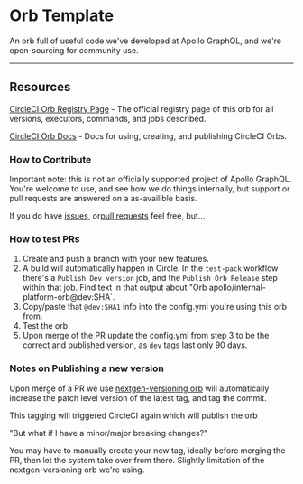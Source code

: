 # Orb Template

<!---
[![CircleCI Build Status](https://circleci.com/gh/apollographql/internal-platform-orb.svg?style=shield "CircleCI Build Status")](https://circleci.com/gh/apollographql/internal-platform-orb) [![CircleCI Orb Version](https://badges.circleci.com/orbs/apollo/internal-platform-orb.svg)](https://circleci.com/orbs/registry/orb/apollo/internal-platform-orb) [![GitHub License](https://img.shields.io/badge/license-MIT-lightgrey.svg)](https://raw.githubusercontent.com/apollographql/internal-platform-orb/master/LICENSE) [![CircleCI Community](https://img.shields.io/badge/community-CircleCI%20Discuss-343434.svg)](https://discuss.circleci.com/c/ecosystem/orbs)

--->

An orb full of useful code we've developed at Apollo GraphQL, and we're open-sourcing for community use.

---

## Resources

[CircleCI Orb Registry Page](https://circleci.com/developer/orbs/orb/apollo/internal-platform-orb) - The official registry page of this orb for all versions, executors, commands, and jobs described.

[CircleCI Orb Docs](https://circleci.com/docs/2.0/orb-intro/#section=configuration) - Docs for using, creating, and publishing CircleCI Orbs.

### How to Contribute

Important note: this is not an officially supported project of Apollo GraphQL. You're welcome to use, and see how we do things internally, but support or pull requests are answered on a as-availible basis.

If you do have [issues](https://github.com/apollographql/internal-platform-orb/issues), or[pull requests](https://github.com/apollographql/internal-platform-orb/pulls) feel free, but...


### How to test PRs
1. Create and push a branch with your new features.
2. A build will automatically happen in Circle. In the `test-pack` workflow there's a `Publish Dev version` job, and the `Publish Orb Release` step within that job. Find text in that output about "Orb apollo/internal-platform-orb@dev:SHA`.
3. Copy/paste that `@dev:SHA1` info into the config.yml you're using this orb from.
4. Test the orb
5. Upon merge of the PR update the config.yml from step 3 to be the correct and published version, as `dev` tags last only 90 days.

### Notes on Publishing a new version

Upon merge of a PR we use [nextgen-versioning orb](https://circleci.com/developer/orbs/orb/mybudget-dev/nextgen-versioning) will automatically increase the patch level version of the latest tag, and tag the commit.

This tagging will triggered CircleCI again which will publish the orb

"But what if I have a minor/major breaking changes?"

You may have to manually create your new tag, ideally before merging the PR, then let the system take over from there. Slightly limitation of the nextgen-versioning orb we're using.
